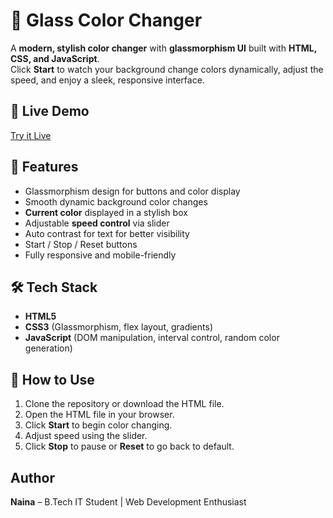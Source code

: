# 🌈 Glass Color Changer

A **modern, stylish color changer** with **glassmorphism UI** built with **HTML, CSS, and JavaScript**.  
Click **Start** to watch your background change colors dynamically, adjust the speed, and enjoy a sleek, responsive interface.

## 🔹 Live Demo
[Try it Live](#)  <!-- Replace # with your deployed link -->

## 🎨 Features

- Glassmorphism design for buttons and color display  
- Smooth dynamic background color changes  
- **Current color** displayed in a stylish box  
- Adjustable **speed control** via slider  
- Auto contrast for text for better visibility  
- Start / Stop / Reset buttons  
- Fully responsive and mobile-friendly  

## 🛠️ Tech Stack

- **HTML5**  
- **CSS3** (Glassmorphism, flex layout, gradients)  
- **JavaScript** (DOM manipulation, interval control, random color generation)  

## 🚀 How to Use

1. Clone the repository or download the HTML file.  
2. Open the HTML file in your browser.  
3. Click **Start** to begin color changing.  
4. Adjust speed using the slider.  
5. Click **Stop** to pause or **Reset** to go back to default.  



## Author

**Naina** – B.Tech IT Student | Web Development Enthusiast
